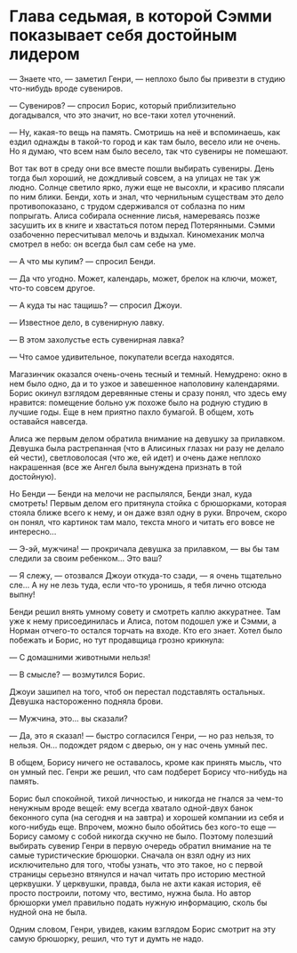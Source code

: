 # Глава седьмая, в которой Сэмми показывает себя достойным лидером

— Знаете что, — заметил Генри, — неплохо было бы привезти в студию что-нибудь вроде сувениров. 

— Сувениров? — спросил Борис, который приблизительно догадывался, что это значит, но все-таки хотел уточнений.

— Ну, какая-то вещь на память. Смотришь на неё и вспоминаешь, как ездил однажды в такой-то город и как там было, весело или не очень. Но я думаю, что всем нам было весело, так что сувениры не помешают.

Вот так вот в среду они все вместе пошли выбирать сувениры. День тогда был хороший, не дождливый совсем, а на улицах не так уж людно. Солнце светило ярко, лужи еще не высохли, и красиво плясали по ним блики. Бенди, хоть и знал, что чернильным существам это дело противопоказано, с трудом сдерживался от соблазна по ним попрыгать. Алиса собирала осненние лисья, намереваясь позже засушить их в книге и хвастаться потом перед Потерянными. Сэмми озабоченно пересчитывал мелочь и вздыхал. Киномеханик молча смотрел в небо: он всегда был сам себе на уме.

— А что мы купим? — спросил Бенди.

— Да что угодно. Может, календарь, может, брелок на ключи, может, что-то совсем другое. 

— А куда ты нас тащишь? — спросил Джоуи.

— Известное дело, в сувенирную лавку.

— В этом захолустье есть сувенирная лавка?

— Что самое удивительное, покупатели всегда находятся.

Магазинчик оказался очень-очень тесный и темный. Немудрено: окно в нем было одно, да и то узкое и завешенное наполовину календарями. Борис окинул взглядом деревянные стены и сразу понял, что здесь ему нравится: помещение больно уж похоже было на родную студию в лучшие годы. Еще в нем приятно пахло бумагой. В общем, хоть оставайся навсегда.

Алиса же первым делом обратила внимание на девушку за прилавком. Девушка была растрепанная (что в Алисиных глазах ни разу не делало ей чести), светловолосая (что же, ей идет) и очень даже неплохо накрашенная (все же Ангел была вынуждена признать в той достойную).

Но Бенди — Бенди на мелочи не распылялся, Бенди знал, куда смотреть! Первым делом его притянула стойка с брюшорками, которая стояла ближе всего к нему, и он даже взял одну в руки. Впрочем, скоро он понял, что картинок там мало, текста много и читать его вовсе не интересно...

— Э-эй, мужчина! — прокричала девушка за прилавком, — вы бы там следили за своим ребенком... Это ваш?

— Я слежу, — отозвался Джоуи откуда-то сзади, — я очень тщательно сле... А ну не лезь туда, если что-то уронишь, я тебя лично отсюда выпну!

Бенди решил внять умному совету и смотреть каплю аккуратнее. Там уже к нему присоединилась и Алиса, потом подошел уже и Сэмми, а Норман отчего-то остался торчать на входе. Кто его знает. Хотел было побежать и Борис, но тут продавщица грозно крикнула:

— С домашними животными нельзя!

— В смысле? — возмутился Борис.

Джоуи зашипел на того, чтоб он перестал подставлять остальных. Девушка настороженно подняла брови.

— Мужчина, это... вы сказали?

— Да, это я сказал! — быстро согласился Генри, — но раз нельзя, то нельзя. Он... подождет рядом с дверью, он у нас очень умный пес.

В общем, Борису ничего не оставалось, кроме как принять мысль, что он умный пес. Генри же решил, что сам подберет Борису что-нибудь на память.

Борис был спокойной, тихой личностью, и никогда не гнался за чем-то ненужным вроде вещей: ему всегда хватало одной-двух банок беконного супа (на сегодня и на завтра) и хорошей компании из себя и кого-нибудь еще. Впрочем, можно было обойтись без кого-то еще — Борису самому с собой никогда скучно не было. Поэтому полезший выбирать сувенир Генри в первую очередь обратил внимание на те самые туристические брюшорки. Сначала он взял одну из них исключительно для того, чтобы узнать, что это такое, но с первой страницы серьезно втянулся и начал читать про историю местной церквушки. У церквушки, правда, была не ахти какая история, её просто построили, потому что, вестимо, нужна была. Но автор брюшорки умел правильно подать нужную информацию, сколь бы нудной она не была. 

Одним словом, Генри, увидев, каким взглядом Борис смотрит на эту самую брюшорку, решил, что тут и думть не надо.
